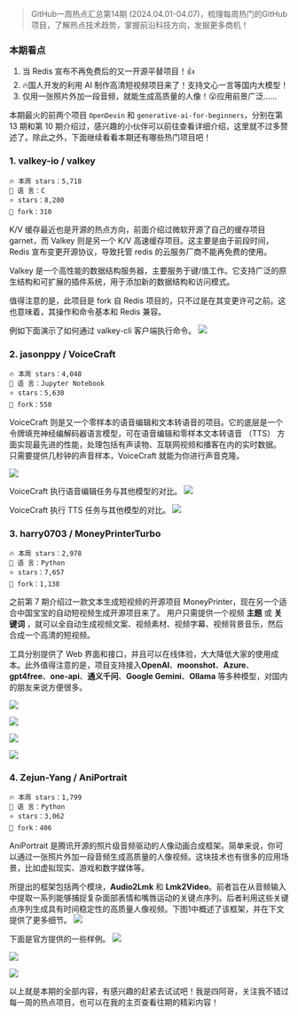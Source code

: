 
> GitHub一周热点汇总第14期 (2024.04.01-04.07)，梳理每周热门的GitHub项目，了解热点技术趋势，掌握前沿科技方向，发掘更多商机！


### 本期看点
1. 当 Redis 宣布不再免费后的又一开源平替项目！👍
2. 🔥国人开发的利用 AI 制作高清短视频项目来了！支持文心一言等国内大模型！
3. 仅用一张照片外加一段音频，就能生成高质量的人像！😮应用前景广泛……



本期最火的前两个项目 `OpenDevin` 和 `generative-ai-for-beginners`，分别在第 13 期和第 10 期介绍过，感兴趣的小伙伴可以前往查看详细介绍，这里就不过多赘述了。除此之外，下面继续看看本期还有哪些热门项目吧！



### 1. valkey-io / valkey

```text
🔥 本周 stars：5,718
🔨 语 言：C
⭐ stars：8,280
🍴 fork：310
```

K/V 缓存最近也是开源的热点方向，前面介绍过微软开源了自己的缓存项目 garnet，而 Valkey 则是另一个 K/V 高速缓存项目。这主要是由于前段时间，Redis 宣布变更开源协议，导致托管 redis 的云服务厂商不能再免费的使用。

Valkey 是一个高性能的数据结构服务器，主要服务于键/值工作。它支持广泛的原生结构和可扩展的插件系统，用于添加新的数据结构和访问模式。

值得注意的是，此项目是 fork 自 Redis 项目的，只不过是在其变更许可之前。这也意味着，其操作和命令基本和 Redis 兼容。

例如下面演示了如何通过 valkey-cli 客户端执行命令。
![](../../attachments/GitHub一周热点汇总第14期-valkey操作命令.png)



### 2. jasonppy / VoiceCraft

```text
🔥 本周 stars：4,048
🔨 语 言：Jupyter Notebook
⭐ stars：5,630
🍴 fork：550
```

VoiceCraft 则是又一个零样本的语音编辑和文本转语音的项目。它的底层是一个令牌填充神经编解码器语言模型，可在语音编辑和零样本文本转语音 （TTS） 方面实现最先进的性能，处理包括有声读物、互联网视频和播客在内的实时数据。
只需要提供几秒钟的声音样本，VoiceCraft 就能为你进行声音克隆。

![](../../attachments/GitHub一周热点汇总第14期-voicecraft%20底层.png)

VoiceCraft 执行语音编辑任务与其他模型的对比。
![](../../attachments/GitHub一周热点汇总第14期-voicecraft执行语音编辑.png)

VoiceCraft 执行 TTS 任务与其他模型的对比。
![](../../attachments/GitHub一周热点汇总第14期-voicecraft与其他模型的对比.png)



### 3. harry0703 / MoneyPrinterTurbo

```text
🔥 本周 stars：2,978
🔨 语 言：Python
⭐ stars：7,657
🍴 fork：1,138
```

之前第 7 期介绍过一款文本生成短视频的开源项目 MoneyPrinter，现在另一个适合中国宝宝的自动短视频生成开源项目来了。
用户只需提供一个视频 **主题** 或 **关键词** ，就可以全自动生成视频文案、视频素材、视频字幕、视频背景音乐，然后合成一个高清的短视频。

工具分别提供了 Web 界面和接口，并且可以在线体验，大大降低大家的使用成本。此外值得注意的是，项目支持接入**OpenAI**、**moonshot**、**Azure**、**gpt4free**、**one-api**、**通义千问**、**Google Gemini**、**Ollama** 等多种模型，对国内的朋友来说方便很多。


![](../../attachments/GitHub一周热点汇总第14期-moneyprint%20web%20界面.png)


![](../../attachments/GitHub一周热点汇总第14期-moneyprint%20接口.png)


![](../../attachments/GitHub一周热点汇总第14期-生成916尺寸.png)

![](../../attachments/GitHub一周热点汇总第14期-生成169尺寸.png)


### 4. Zejun-Yang / AniPortrait

```text
🔥 本周 stars：1,799
🔨 语 言：Python
⭐ stars：3,062
🍴 fork：406
```

AniPortrait 是腾讯开源的照片级音频驱动的人像动画合成框架。简单来说，你可以通过一张照片外加一段音频生成高质量的人像视频。这块技术也有很多的应用场景，比如虚拟现实、游戏和数字媒体等。

所提出的框架包括两个模块，**Audio2Lmk** 和 **Lmk2Video**。前者旨在从音频输入中提取一系列能够捕捉复杂面部表情和嘴唇运动的关键点序列。后者利用这些关键点序列生成具有时间稳定性的高质量人像视频。下图1中概述了该框架，并在下文提供了更多细节。
![](../../attachments/GitHub一周热点汇总第14期-aniportrait.png)

下面是官方提供的一些样例。
![](../../attachments/GitHub一周热点汇总第14期-自驱动示例.png)

![](../../attachments/GitHub一周热点汇总第14期-面部重绘示例.png)

![](../../attachments/GitHub一周热点汇总第14期-音频驱动示例.png)


以上就是本期的全部内容，有感兴趣的赶紧去试试吧！我是四阿哥，关注我不错过每一周的热点项目，也可以在我的主页查看往期的精彩内容！